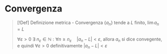# Convergenza
>[!Def] Definizione metrica - Convergenza
>$\{a_n\}$ tende a $L$ finito, $\lim a_n = L$
>
>$\forall \varepsilon > 0\ \exists\ n_\varepsilon \in \mathbb N : \forall n \geq n_\varepsilon\quad |a_n-L| < \varepsilon$, allora $a_n$ si dice convegente, e quindi $\forall\varepsilon > 0$ definitivamente $|a_n - L| < \varepsilon$ 




